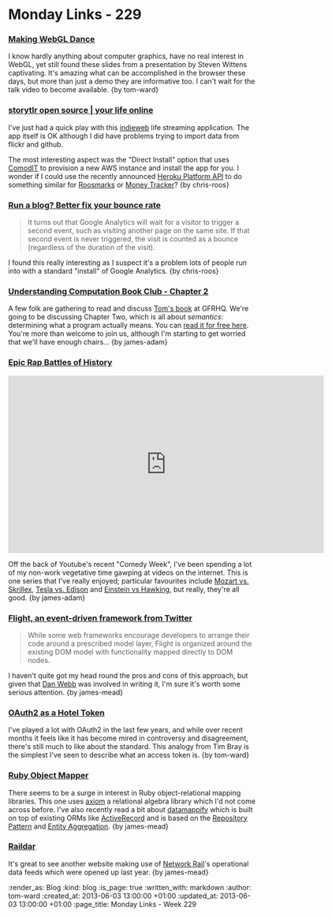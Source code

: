 Monday Links - 229
============

### [Making WebGL Dance](http://acko.net/files/fullfrontal/fullfrontal/webglmath/online.html)

I know hardly anything about computer graphics, have no real interest in WebGL, yet still found these slides from a presentation by Steven Wittens captivating.  It's amazing what can be accomplished in the browser these days, but more than just a demo they are informative too.  I can't wait for the talk video to become available. {by tom-ward}

### [storytlr open source | your life online](http://storytlr.org/)

I've just had a quick play with this [indieweb](http://indiewebcamp.com/) life streaming application. The app itself is OK although I did have problems trying to import data from flickr and github.

The most interesting aspect was the "Direct Install" option that uses [ComodIT](http://www.comodit.com/) to provision a new AWS instance and install the app for you. I wonder if I could use the recently announced [Heroku Platform API](https://blog.heroku.com/archives/2013/5/30/heroku-platform-api-beta) to do something similar for [Roosmarks](https://github.com/chrisroos/roosmarks) or [Money Tracker](https://github.com/chrisroos/money-tracker)? {by chris-roos}


### [Run a blog? Better fix your bounce rate](http://drawingablank.me/blog/fix-your-bounce-rate.html)

> It turns out that Google Analytics will wait for a visitor to trigger a second event, such as visiting another page on the same site. If that second event is never triggered, the visit is counted as a bounce (regardless of the duration of the visit).

I found this really interesting as I suspect it's a problem lots of people run into with a standard "install" of Google Analytics. {by chris-roos}


### [Understanding Computation Book Club - Chapter 2](http://lanyrd.com/2013/compbookclub/)

A few folk are gathering to read and discuss [Tom's book](http://codon.com/computation-book) at GFRHQ. We're going to be discussing Chapter Two, which is all about _semantics_: determining what a program actually means. You can [read it for free here](http://computationbook.com/sample). You're more than welcome to join us, although I'm starting to get worried that we'll have enough chairs... {by james-adam}


### [Epic Rap Battles of History](http://www.youtube.com/user/ERB)

<iframe width="640" height="360" src="http://www.youtube.com/embed/YtO-6Xg3g2M?list=PLQ-7WiWmOuK-55mfcd_tdcvy-57VMCkOW" frameborder="0" allowfullscreen></iframe>

Off the back of Youtube's recent "Comedy Week", I've been spending a lot of my non-work vegetative time gawping at videos on the internet. This is one series that I've really enjoyed; particular favourites include [Mozart vs. Skrillex](http://www.youtube.com/watch?v=_6Au0xCg3PI), [Tesla vs. Edison](http://www.youtube.com/watch?v=gJ1Mz7kGVf0) and [Einstein vs Hawking](http://www.youtube.com/watch?v=zn7-fVtT16k), but really, they're all good. {by james-adam}


### [Flight, an event-driven framework from Twitter](http://twitter.github.io/flight/)

> While some web frameworks encourage developers to arrange their code around a prescribed model layer, Flight is organized around the existing DOM model with functionality mapped directly to DOM nodes.

I haven't quite got my head round the pros and cons of this approach, but given that [Dan Webb](https://twitter.com/danwrong) was involved in writing it, I'm sure it's worth some serious attention. {by james-mead}


### [OAuth2 as a Hotel Token](https://www.tbray.org/ongoing/When/201x/2013/05/24/Access-Token-Hotel-Key)

I've played a lot with OAuth2 in the last few years, and while over recent months it feels like it has become mired in controversy and disagreement, there's still much to like about the standard.  This analogy from Tim Bray is the simplest I've seen to describe what an access token is.  {by tom-ward}

### [Ruby Object Mapper](https://github.com/rom-rb/rom)

There seems to be a surge in interest in Ruby object-relational mapping libraries. This one uses [axiom](https://github.com/dkubb/axiom) a relational algebra library which I'd not come across before. I've also recently read a bit about [datamappify](https://github.com/fredwu/datamappify) which is built on top of existing ORMs like [ActiveRecord](http://rubydoc.info/gems/activerecord) and is based on the [Repository Pattern](http://martinfowler.com/eaaCatalog/repository.html) and [Entity Aggregation](http://msdn.microsoft.com/en-au/library/ff649505.aspx). {by james-mead}


### [Raildar](http://raildar.co.uk/)

It's great to see another website making use of [Network Rail](http://www.networkrail.co.uk/)'s operational data feeds which were opened up last year. {by james-mead}


:render_as: Blog
:kind: blog
:is_page: true
:written_with: markdown
:author: tom-ward
:created_at: 2013-06-03 13:00:00 +01:00
:updated_at: 2013-06-03 13:00:00 +01:00
:page_title: Monday Links - Week 229
